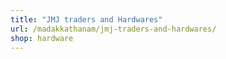 ```yaml
---
title: "JMJ traders and Hardwares"
url: /madakkathanam/jmj-traders-and-hardwares/
shop: hardware
---
```

